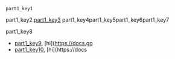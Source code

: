 ```ngMeta
part1_key1
```

part1_key2
[part1_key3](https://docs.google.com/document/u/1/d/1oClVqrg7PgsPzHhHtz1mMBU6gh6zydWINCdP_ABoMl8/edit)
part1_key4part1_key5part1_key6part1_key7

part1_key8

  
- [part1_key9](http://www.html-5-tutorial.com/h1-h6-tags.htm), [hi](https://docs.go
- [part1_key10](http://www.html-5-tutorial.com/ul-ol-tags.htm), [hi](https://docs
